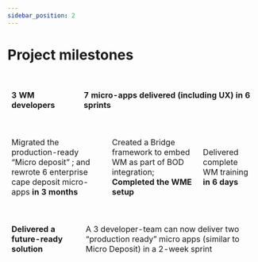 ```yaml
---
sidebar_position: 2
---
```


# Project milestones

<br />

<table class="bordered_table"><thead><tr><td align="left"><strong>3 WM developers</strong></td><td align="left"><strong>7 micro-apps delivered (including UX) in 6 sprints</strong></td></tr></thead></table>


<br />

<table class="bordered_table"><thead><tr><td align="left">Migrated the production-ready “Micro deposit” ; and rewrote 6 enterprise cape deposit micro-apps <strong>in 3 months</strong></td><td align="left">Created a Bridge framework to embed WM as part of BOD integration; <strong>Completed the WME setup</strong></td><td>Delivered complete WM training <strong>in 6 days</strong></td></tr></thead></table>


<br />

<table class="bordered_table"><thead><tr><td align="left"><strong>Delivered a future-ready solution</strong></td><td align="left">A 3 developer-team can now deliver two “production ready” micro apps (similar to Micro Deposit) in a 2-week sprint</td></tr></thead></table>


<br />




